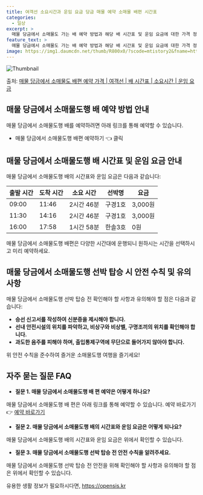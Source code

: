 ```yaml
---
title: 여객선 소요시간과 운임 요금 당금 매물 예약 소매물 배편 시간표
categories:
  - 일상
excerpt: >
  매물 당금에서 소매물도 가는 배 예약 방법과 해당 배 시간표 및 운임 요금에 대한 가격 정보를 안내 드리겠습니다. 안전하고 재밋는 소매물도행 여행을 위해 아래 정보 참고하시기 바랍니다. 소매물도행 배편 예약하기 👈 클릭매물 당금에서 소매물도행 배 시간표출발 시간도착 시간소요 시간선박명요금09:0011:462시간 46분구경1호3,000원11:3014:162시간 46분구경1호3,000원16:0017:581시간 58분한솔3호0원소매물도행 배편 예약하기 👈 클릭매물 당금에서 소매물도행 여객선 탑승 시 이용수칙매물 당금에서 소매물도행 배 출항시간을 확인하고 충분한 여유시간을 갖고 선박에 탑승하세요. 계단 이용 시 항상 난간을 잡고, 바람이 강한 날에는 특히 조심하세요.매물 당금에서 소매물도행 유람선 탑승 전, 꼭..
feature_text: >
  매물 당금에서 소매물도 가는 배 예약 방법과 해당 배 시간표 및 운임 요금에 대한 가격 정보를 안내 드리겠습니다. 안전하고 재밋는 소매물도행 여행을 위해 아래 정보 참고하시기 바랍니다. 소매물도행 배편 예약하기 👈 클릭매물 당금에서 소매물도행 배 시간표출발 시간도착 시간소요 시간선박명요금09:0011:462시간 46분구경1호3,000원11:3014:162시간 46분구경1호3,000원16:0017:581시간 58분한솔3호0원소매물도행 배편 예약하기 👈 클릭매물 당금에서 소매물도행 여객선 탑승 시 이용수칙매물 당금에서 소매물도행 배 출항시간을 확인하고 충분한 여유시간을 갖고 선박에 탑승하세요. 계단 이용 시 항상 난간을 잡고, 바람이 강한 날에는 특히 조심하세요.매물 당금에서 소매물도행 유람선 탑승 전, 꼭..
image: https://img1.daumcdn.net/thumb/R800x0/?scode=mtistory2&fname=https%3A%2F%2Fblog.kakaocdn.net%2Fdn%2FcHxhXH%2FbtsHCrahpsy%2FVeNwp67ebBcmWN5SnYuDwk%2Fimg.webp
---
```


![Thumbnail](https://img1.daumcdn.net/thumb/R800x0/?scode=mtistory2&fname=https%3A%2F%2Fblog.kakaocdn.net%2Fdn%2FcHxhXH%2FbtsHCrahpsy%2FVeNwp67ebBcmWN5SnYuDwk%2Fimg.webp)

<p>출처: <a href="https://opensis.kr/entry/%EB%A7%A4%EB%AC%BC-%EB%8B%B9%EA%B8%88%EC%97%90%EC%84%9C-%EC%86%8C%EB%A7%A4%EB%AC%BC%EB%8F%84-%EB%B0%B0%ED%8E%B8-%EC%98%88%EC%95%BD-%EA%B0%80%EA%B2%A9-%EC%97%AC%EA%B0%9D%EC%84%A0-%EB%B0%B0-%EC%8B%9C%EA%B0%84%ED%91%9C-%EC%86%8C%EC%9A%94%EC%8B%9C%EA%B0%84-%EC%9A%B4%EC%9E%84-%EC%9A%94%EA%B8%88" rel="dofollow">매물 당금에서 소매물도 배편 예약 가격 | 여객선 | 배 시간표 | 소요시간 | 운임 요금</a> </p>

## 매물 당금에서 소매물도행 배 예약 방법 안내

매물 당금에서 소매물도행 배를 예약하려면 아래 링크를 통해 예약할 수 있습니다.

  * 매물 당금에서 소매물도행 배편 예약하기 👈 클릭

## 매물 당금에서 소매물도행 배 시간표 및 운임 요금 안내

매물 당금에서 소매물도행 배의 시간표와 운임 요금은 다음과 같습니다:

**출발 시간** | **도착 시간** | **소요 시간** | **선박명** | **요금**  
---|---|---|---|---  
09:00 | 11:46 | 2시간 46분 | 구경1호 | 3,000원  
11:30 | 14:16 | 2시간 46분 | 구경1호 | 3,000원  
16:00 | 17:58 | 1시간 58분 | 한솔3호 | 0원  
  
매물 당금에서 소매물도행 배편은 다양한 시간대에 운행되니 원하시는 시간을 선택하시고 미리 예약하세요.

## 매물 당금에서 소매물도행 선박 탑승 시 안전 수칙 및 유의사항

매물 당금에서 소매물도행 선박 탑승 전 확인해야 할 사항과 유의해야 할 점은 다음과 같습니다:

  * **승선 신고서를 작성하여 신분증을 제시해야 합니다.**
  * **선내 안전시설의 위치를 파악하고, 비상구와 비상벨, 구명조끼의 위치를 확인해야 합니다.**
  * **과도한 음주를 피해야 하며, 출입통제구역에 무단으로 들어가지 않아야 합니다.**

위 안전 수칙을 준수하여 즐거운 소매물도행 여행을 즐기세요!

## 자주 묻는 질문 FAQ

  * **질문 1. 매물 당금에서 소매물도행 배 편 예약은 어떻게 하나요?**

매물 당금에서 소매물도행 배 편은 아래 링크를 통해 예약할 수 있습니다. 예약 바로가기 👉 [예약 바로가기](https://opensis.kr/entry/%EB%A7%A4%EB%AC%BC-%EB%8B%B9%EA%B8%88%EC%97%90%EC%84%9C-%EC%86%8C%EB%A7%A4%EB%AC%BC%EB%8F%84-%EB%B0%B0%ED%8E%B8-%EC%98%88%EC%95%BD-%EA%B0%80%EA%B2%A9-%EC%97%AC%EA%B0%9D%EC%84%A0-%EB%B0%B0-%EC%8B%9C%EA%B0%84%ED%91%9C-%EC%86%8C%EC%9A%94%EC%8B%9C%EA%B0%84-%EC%9A%B4%EC%9E%84-%EC%9A%94%EA%B8%88)

  * **질문 2. 매물 당금에서 소매물도행 배의 시간표와 운임 요금은 어떻게 되나요?**

매물 당금에서 소매물도행 배의 시간표와 운임 요금은 위에서 확인할 수 있습니다.

  * **질문 3. 매물 당금에서 소매물도행 선박 탑승 전 안전 수칙을 알려주세요.**

매물 당금에서 소매물도행 선박 탑승 전 안전을 위해 확인해야 할 사항과 유의해야 할 점은 위에서 확인할 수 있습니다.

 

유용한 생활 정보가 필요하시다면, <a href="https://opensis.kr" rel="dofollow">https://opensis.kr</a>


